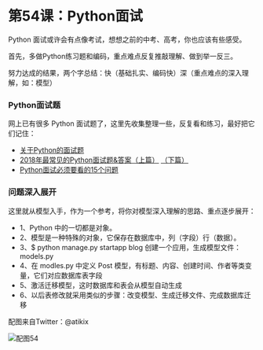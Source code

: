 # 第54课：Python面试

Python 面试或许会有点像考试，想想之前的中考、高考，你也应该有些感受。

首先，多做Python练习题和编码，重点难点反复推敲理解、做到举一反三。

努力达成的结果，两个字总结：快（基础扎实、编码快）深（重点难点的深入理解，如：模型）

### Python面试题
网上已有很多 Python 面试题了，这里先收集整理一些，反复看和练习，最好把它们记住：
* [关于Python的面试题](https://github.com/taizilongxu/interview_python)
* [2018年最常见的Python面试题&答案（上篇）](https://juejin.im/post/5b6bc1d16fb9a04f9c43edc3) [（下篇）](https://juejin.im/post/5b8505b6e51d4538884d22bf)
* [Python面试必须要看的15个问题](http://codingpy.com/article/essential-python-interview-questions/)

### 问题深入展开
这里就从模型入手，作为一个参考，将你对模型深入理解的思路、重点逐步展开：
* 1、Python 中的一切都是对象。
* 2、模型是一种特殊的对象，它保存在数据库中，列（字段）行（数据）。
* 3、$ python manage.py startapp blog 创建一个应用，生成模型文件：models.py
* 4、在 modles.py 中定义 Post 模型，有标题、内容、创建时间、作者等类变量，它们对应数据库表字段
* 5、激活迁移模型，这时数据库和表会从模型自动生成
* 6、以后表修改就采用类似的步骤：改变模型、生成迁移文件、完成数据库迁移          


配图来自Twitter：@atikix

![配图54](https://wiki.huihoo.com/images/d/d3/Devopsgirls54.jpg)
